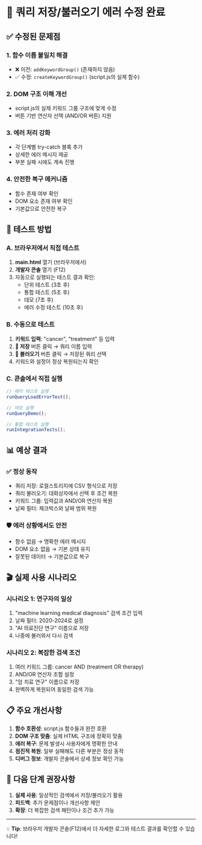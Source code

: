 # 🔧 쿼리 저장/불러오기 에러 수정 완료

## ✅ 수정된 문제점

### 1. **함수 이름 불일치 해결**
- ❌ 이전: `addKeywordGroup()` (존재하지 않음)
- ✅ 수정: `createKeywordGroup()` (script.js의 실제 함수)

### 2. **DOM 구조 이해 개선**
- script.js의 실제 키워드 그룹 구조에 맞게 수정
- 버튼 기반 연산자 선택 (AND/OR 버튼) 지원

### 3. **에러 처리 강화**
- 각 단계별 try-catch 블록 추가
- 상세한 에러 메시지 제공
- 부분 실패 시에도 계속 진행

### 4. **안전한 복구 메커니즘**
- 함수 존재 여부 확인
- DOM 요소 존재 여부 확인
- 기본값으로 안전한 복구

## 🎯 테스트 방법

### A. 브라우저에서 직접 테스트
1. **main.html** 열기 (브라우저에서)
2. **개발자 콘솔** 열기 (F12)
3. 자동으로 실행되는 테스트 결과 확인:
   - 단위 테스트 (3초 후)
   - 통합 테스트 (5초 후) 
   - 데모 (7초 후)
   - 에러 수정 테스트 (10초 후)

### B. 수동으로 테스트
1. **키워드 입력**: "cancer", "treatment" 등 입력
2. **💾 저장** 버튼 클릭 → 쿼리 이름 입력
3. **📂 불러오기** 버튼 클릭 → 저장된 쿼리 선택
4. 키워드와 설정이 정상 복원되는지 확인

### C. 콘솔에서 직접 실행
```javascript
// 에러 테스트 실행
runQueryLoadErrorTest();

// 데모 실행  
runQueryDemo();

// 통합 테스트 실행
runIntegrationTests();
```

## 📊 예상 결과

### ✅ 정상 동작
- 쿼리 저장: 로컬스토리지에 CSV 형식으로 저장
- 쿼리 불러오기: 대화상자에서 선택 후 조건 복원
- 키워드 그룹: 입력값과 AND/OR 연산자 복원
- 날짜 필터: 체크박스와 날짜 범위 복원

### 🛡️ 에러 상황에서도 안전
- 함수 없음 → 명확한 에러 메시지
- DOM 요소 없음 → 기본 상태 유지
- 잘못된 데이터 → 기본값으로 복구

## 🎬 실제 사용 시나리오

### 시나리오 1: 연구자의 일상
1. "machine learning medical diagnosis" 검색 조건 입력
2. 날짜 필터: 2020-2024로 설정
3. "AI 의료진단 연구" 이름으로 저장
4. 나중에 불러와서 다시 검색

### 시나리오 2: 복잡한 검색 조건
1. 여러 키워드 그룹: cancer AND (treatment OR therapy)
2. AND/OR 연산자 조합 설정
3. "암 치료 연구" 이름으로 저장  
4. 완벽하게 복원되어 동일한 검색 가능

## 📋 주요 개선사항

1. **함수 호환성**: script.js 함수들과 완전 호환
2. **DOM 구조 맞춤**: 실제 HTML 구조에 정확히 맞춤
3. **에러 복구**: 문제 발생시 사용자에게 명확한 안내
4. **점진적 복원**: 일부 실패해도 다른 부분은 정상 동작
5. **디버그 정보**: 개발자 콘솔에서 상세 정보 확인 가능

## 🚀 다음 단계 권장사항

1. **실제 사용**: 일상적인 검색에서 저장/불러오기 활용
2. **피드백**: 추가 문제점이나 개선사항 제안
3. **확장**: 더 복잡한 검색 패턴이나 조건 추가 가능

---
💡 **Tip**: 브라우저 개발자 콘솔(F12)에서 더 자세한 로그와 테스트 결과를 확인할 수 있습니다!